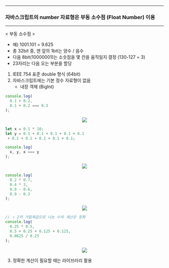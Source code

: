 -----
### 자바스크립트의 number 자료형은 부동 소수점 (Float Number) 이용
-----
< 부동 소수점 >
 - 예) 1001.101 = 9.625
 - 총 32bit 중, 맨 앞의 1bit는 양수 / 음수
 - 다음 8bit(10000001)는 소숫점을 몇 칸을 움직일지 결정 (130-127 = 3)
 - 23자리는 다음 오는 부분을 할당
   
1. IEEE 754 표준 double 형식 (64bit)
2. 자바스크립트에는 기본 정수 자료형이 없음
   - 내장 객체 (BigInt)

```js
console.log(
  0.1 + 0.2,
  0.1 + 0.2 === 0.3
);
```
<div align="center">
<img src="https://github.com/sooyounghan/Web/assets/34672301/5da4a1d5-670e-4050-94bb-f37863a341fd">
</div>

```js
let x = 0.1 * 10;
let y = 0.1 + 0.1 + 0.1 + 0.1 + 0.1
 + 0.1 + 0.1 + 0.1 + 0.1 + 0.1;

console.log(
  x, y, x === y
);
```
<div align="center">
<img src="https://github.com/sooyounghan/Web/assets/34672301/81ce275f-fbc5-4aef-89c2-40db3bea207f">
</div>

```js
console.log(
  0.2 * 0.7,
  0.4 * 3,
  0.9 - 0.6,
  0.9 - 0.3
);
```
<div align="center">
<img src="https://github.com/sooyounghan/Web/assets/34672301/cb3e0782-1094-4deb-be4c-e0b851082adb">
</div>


```js
// ⭐️ 2의 거듭제곱으로 나눈 수의 계산은 정확
console.log(
  0.25 * 0.5,
  0.5 + 0.25 + 0.125 + 0.125,
  0.0625 / 0.25
);
```
<div align="center">
<img src="https://github.com/sooyounghan/Web/assets/34672301/eceaaf5a-8698-4a40-88f8-bf688a82efe8">
</div>


3. 정확한 계산이 필요할 때는 라이브러리 활용
   
